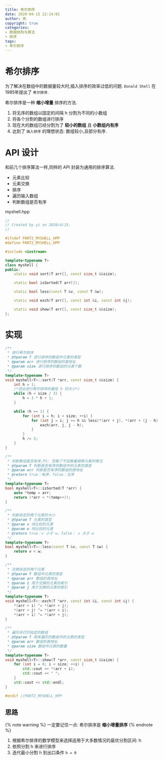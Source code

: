 ```yaml
---
title: 希尔排序
date: 2020-04-15 22:14:01
author: 佚
copyright: true
categories:
- 数据结构与算法
- 排序
tags:
- 希尔排序
---
```

# 希尔排序
为了解决在数组中的数据量较大时,插入排序的效率过低的问题. `Donald Shell` 在1985年提出了 `希尔排序`.

希尔排序是一种 **缩小增量** 排序的方法.

1. 将无序的数组以固定的间隔 h 分割为不同的小数组
2. 将各个分割的数组进行排序
3. 现在大的数组已经分割为了 **较小的数组** 且 **小数组内有序**
4. 达到了 `插入排序` 的理想状态: 数组较小,且部分有序.

<!--more-->

# API 设计
和前几个排序算法一样,同样的 API 封装为通用的排序算法.

* 元素比较
* 元素交换
* 排序
* 遍历输入数组
* 判断数组是否有序

myshell.hpp
```C++
//
// Created by yi on 2020/4/15.
//

#ifndef PART2_MYSHELL_HPP
#define PART2_MYSHELL_HPP

#include <iostream>

template<typename T>
class myshell {
public:
    static void sort(T arr[], const size_t &&size);

    static bool isSorted(T arr[]);

    static bool less(const T &v, const T &w);

    static void exch(T arr[], const int &i, const int &j);

    static void show(T arr[], const size_t &&size);
};
```

# 实现
```C++
/**
 * 进行希尔排序
 * @tparam T 进行排序的数组中元素的类型
 * @param arr 进行排序的数组的首地址
 * @param size 进行排序的数组的元素个数
 */
template<typename T>
void myshell<T>::sort(T *arr, const size_t &&size) {
    int h = 1;
    /*求出进行希尔排序的最佳 h 的大小*/
    while (h < size / 3) {
        h = 3 * h + 1;
    }

    while (h >= 1) {
        for (int i = h; i < size; ++i) {
            for (int j = i; j >= h && less(*(arr + j), *(arr + (j - h))); j -= h) {
                exch(arr, j, j - h);
            }
        }
        h /= 3;
    }
}

/**
 * 判断数组是否有序,PS: 忽略了不定数量相等元素的情况
 * @tparam T 判断是否有序的数组中的元素的类型
 * @param arr 判断是否有序的数组的首地址
 * @return true：有序，false：无序
 */
template<typename T>
bool myshell<T>::isSorted(T *arr) {
    auto *temp = arr;
    return (*arr < *(temp++));
}

/**
 * 判断给定的两个元素的大小
 * @tparam T 元素的类型
 * @param v 待比较的元素
 * @param w 待比较的元素
 * @return true：v 小于 w，false： v 大于 w
 */
template<typename T>
bool myshell<T>::less(const T &v, const T &w) {
    return v < w;
}

/**
 * 交换给定的两个元素
 * @tparam T 数组中元素的类型
 * @param arr 数组的首地址
 * @param i 用于交换的元素的索引
 * @param j 用于交换的元素的索引
 */
template<typename T>
void myshell<T>::exch(T *arr, const int &i, const int &j) {
    *(arr + i) ^= *(arr + j);
    *(arr + j) ^= *(arr + i);
    *(arr + i) ^= *(arr + j);
}

/**
 * 遍历并打印给定的数组
 * @tparam T 用来遍历的数组中的元素的类型
 * @param arr 数组的首地址
 * @param size 数组中元素的数量
 */
template<typename T>
void myshell<T>::show(T *arr, const size_t &&size) {
    for (int i = 0; i < size; ++i) {
        std::cout << *(arr + i);
        std::cout << " ";
    }
    std::cout << std::endl;
}

#endif //PART2_MYSHELL_HPP
```

## 思路
{% note warning %}
一定要记住一点: 希尔排序是 **缩小增量排序**
{% endnote %}

1. 根据希尔排序的数学模型来选择适用于大多数情况的最优分割区间: h
2. 依照分割 h 来进行排序
3. 迭代最小分割 h 到出口条件 `h = 0`
